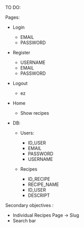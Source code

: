 TO DO:

Pages:
- Login
    - EMAIL
    - PASSWORD

- Register
    - USERNAME
    - EMAIL
    - PASSWORD

- Logout
    - ez

- Home
    - Show recipes

- DB:
    - Users:
        - ID_USER
        - EMAIL
        - PASSWORD
        - USERNAME

    - Recipes
        - ID_RECIPE
        - RECIPE_NAME
        - ID_USER
        - DESCRIPT

Secondary objectives :

- Individual Recipes Page -> Slug
- Search bar
